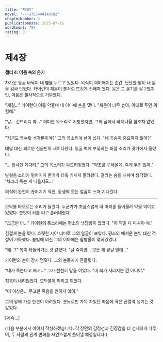 ```yaml
---
title: "제4장"
novel: "---1753444140682"
chapterNumber: 4
publicationDate: 2025-07-25
wordCount: 794
rating: 0
---
```


# 제4장

**챕터 4: 어둠 속의 온기**

차가운 동굴 바닥이 내 뺨을 누르고 있었다. 의식이 희미해지는 순간, 단단한 팔이 내 몸을 감싸 안았다. 카이런의 체온이 불처럼 뜨겁게 전해져 왔다. 몸은 그 온기를 갈구했지만, 마음은 필사적으로 거부했다.

"제길..." 카이런이 이를 악물며 내 이마에 손을 댔다. "체온이 너무 높아. 이대로 두면 위험해."

"날... 건드리지 마..." 희미한 목소리로 저항했지만, 그의 품에서 빠져나올 힘조차 없었다.

"지금도 복수할 생각뿐이야?" 그의 목소리에 날이 섰다. "네 목숨이 중요하지 않아?"

대답 대신 괴로운 신음만이 새어나왔다. 동굴 벽에 부딪히는 바람 소리가 귓가에서 울렸다.

"... 잠시만 기다려." 그의 목소리가 부드러워졌다. "약초를 구해올게. 죽게 두진 않아."

발걸음 소리가 멀어지자 한기가 더욱 거세게 몰려왔다. 떨리는 숨을 내쉬며 생각했다.
'차라리 죽는 게 나을지도...'

의식이 완전히 끊어지기 직전, 동생의 웃는 얼굴이 스쳐 지나갔다.

* * *

모닥불 타오르는 소리가 들렸다. 누군가가 조심스럽게 내 머리를 들어올려 약을 먹이고 있었다. 쓴맛이 혀를 타고 흘러내렸다.

"조금만 더..." 카이런의 목소리에는 평소의 냉담함이 없었다. "이 약을 다 마셔야 해."

힘겹게 눈을 떴다. 흐릿한 시야 너머로 그의 얼굴이 보였다. 평소의 매서운 눈빛 대신 걱정이 가득했다. 불빛에 비친 그의 이마에는 땀방울이 맺혀있었다.

"왜...?" 목이 타들어가는 것 같았다. "날 죽이면... 모든 게 끝날 텐데..."

카이런의 손이 잠시 멈췄다. 그의 눈동자가 흔들렸다.

"네가 죽는다고 해서..." 그가 천천히 말을 이었다. "내 죄가 사라지는 건 아니야."

침묵이 내려앉았다. 모닥불이 팍하고 튀었다.

"더 이상은... 무고한 죽음을 원하지 않아."

그의 말에 가슴 한켠이 아려왔다. 분노로만 가득 차있던 마음에 작은 균열이 생기는 것 같았다.

[계속...]

(다음 부분에서 이어서 작성하겠습니다. 각 장면의 감정선과 긴장감을 더 섬세하게 다루며, 두 사람의 관계 변화를 자연스럽게 풀어낼 예정입니다.)